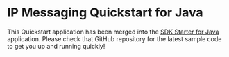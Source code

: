 # IP Messaging Quickstart for Java

This Quickstart application has been merged into the [SDK Starter for Java](https://github.com/TwilioDevEd/sdk-starter-java) application. Please check that GitHub repository for the latest sample code to get you up and running quickly!

